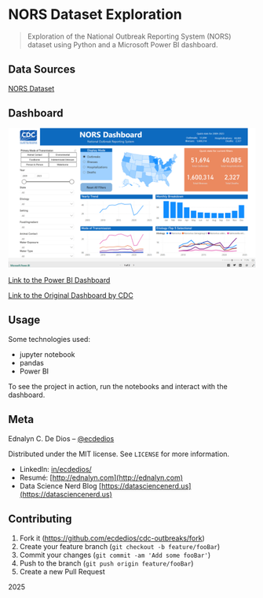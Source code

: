 # NORS Dataset Exploration

> Exploration of the National Outbreak Reporting System (NORS) dataset using Python and a Microsoft Power BI dashboard.

## Data Sources

[NORS Dataset](https://data.cdc.gov/Foodborne-Waterborne-and-Related-Diseases/NORS/5xkq-dg7x/about_data)

## Dashboard

![NORS View CDC Outbreaks Power BI Dashboard](https://github.com/ecdedios/cdc-outbreaks/blob/main/viz/cdc-outbreaks-overview.png)

[Link to the Power BI Dashboard](https://app.powerbi.com/view?r=eyJrIjoiNzYwZGFmNjYtODNlMS00NWZhLTk2ZjItODhlMjk1NWIxYjA2IiwidCI6IjAwZmI2OGUxLWQ5ZTktNGZiOC04MzdjLTNhMzcxMmYyZGNlYiJ9&embedImagePlaceholder=true)

[Link to the Original Dashboard by CDC](https://www.cdc.gov/ncezid/dfwed/BEAM-dashboard.html)

## Usage

Some technologies used:

- jupyter notebook
- pandas
- Power BI

To see the project in action, run the notebooks and interact with the dashboard.

## Meta

Ednalyn C. De Dios – [@ecdedios](https://github.com/ecdedios)

Distributed under the MIT license. See `LICENSE` for more information.

- LinkedIn: [in/ecdedios/](https://www.linkedin.com/in/ecdedios/)
- Resumé: [http://ednalyn.com](http://ednalyn.com)
- Data Science Nerd Blog [https://datasciencenerd.us](https://datasciencenerd.us)

## Contributing

1. Fork it (<https://github.com/ecdedios/cdc-outbreaks/fork>)
2. Create your feature branch (`git checkout -b feature/fooBar`)
3. Commit your changes (`git commit -am 'Add some fooBar'`)
4. Push to the branch (`git push origin feature/fooBar`)
5. Create a new Pull Request

2025
